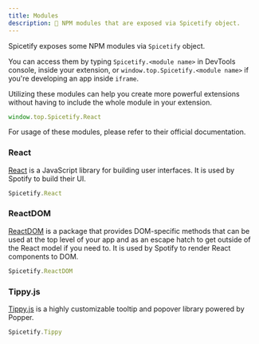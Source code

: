 ```yaml
---
title: Modules
description: 🧩 NPM modules that are exposed via Spicetify object.
---
```


Spicetify exposes some NPM modules via `Spicetify` object.

You can access them by typing `Spicetify.<module name>` in DevTools console, inside your extension, or `window.top.Spicetify.<module name>` if you're developing an app inside `iframe`.

Utilizing these modules can help you create more powerful extensions without having to include the whole module in your extension.

```js
window.top.Spicetify.React
```

For usage of these modules, please refer to their official documentation.

### React

[React](https://reactjs.org/) is a JavaScript library for building user interfaces. It is used by Spotify to build their UI.

```js
Spicetify.React
```

### ReactDOM

[ReactDOM](https://reactjs.org/docs/react-dom.html) is a package that provides DOM-specific methods that can be used at the top level of your app and as an escape hatch to get outside of the React model if you need to. It is used by Spotify to render React components to DOM.

```js
Spicetify.ReactDOM
```

### Tippy.js

[Tippy.js](https://atomiks.github.io/tippyjs/) is a highly customizable tooltip and popover library powered by Popper.

```js
Spicetify.Tippy
```